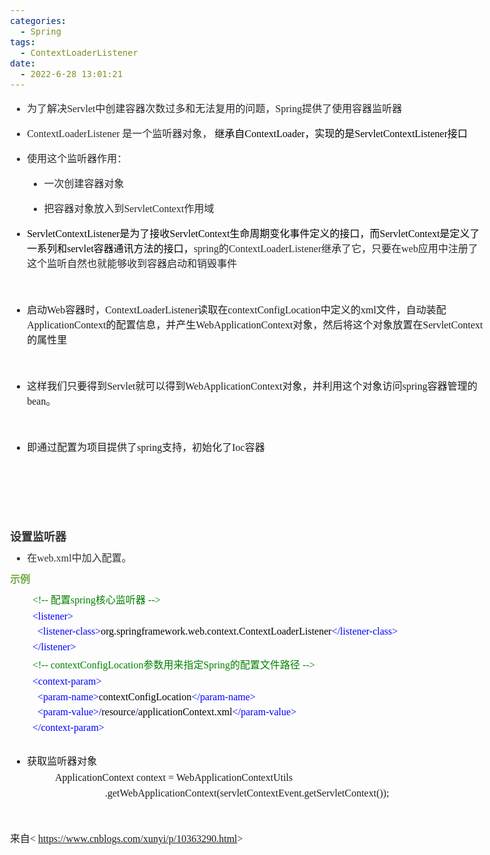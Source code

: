 ```yaml
---
categories:
  - Spring
tags:
  - ContextLoaderListener
date:
  - 2022-6-28 13:01:21
---
```


<body lang=zh-CN style='font-family:"Microsoft YaHei UI";font-size:12.0pt'>
<!--StartFragment-->

<div style='direction:ltr;border-width:100%'>

<div style='direction:ltr;margin-top:0in;margin-left:0in;width:7.9263in'>

<div style='direction:ltr;margin-top:0in;margin-left:0in;width:7.9263in'>

<ul type=disc style='direction:ltr;unicode-bidi:embed;margin-top:0in;
 margin-bottom:0in'>
 <li style='margin-top:0;margin-bottom:0;vertical-align:middle;margin-top:0pt;
     margin-bottom:12pt;color:#24292E'><span style='font-family:"Microsoft YaHei UI";
     font-size:12.0pt' lang=zh-CN>为了解决</span><span style='font-family:"Comic Sans MS";
     font-size:12.0pt' lang=en-US>Servlet</span><span style='font-family:"Microsoft YaHei UI";
     font-size:12.0pt' lang=zh-CN>中创建容器次数过多和无法复用的问题，</span><span
     style='font-family:"Comic Sans MS";font-size:12.0pt' lang=en-US>Spring</span><span
     style='font-family:"Microsoft YaHei UI";font-size:12.0pt' lang=zh-CN>提供了使用容器监听器</span></li>
 <li style='margin-top:0;margin-bottom:0;vertical-align:middle;margin-top:0pt;
     margin-bottom:12pt;color:#24292E'><span style='font-family:"Comic Sans MS";
     font-size:12.0pt;color:#24292E'>ContextLoaderListener </span><span
     style='font-family:"Microsoft YaHei UI";font-size:12.0pt;color:#24292E'>是一个监听器对象，
     </span><span style='font-family:"Microsoft YaHei UI";font-size:12.0pt;
     color:black'>继承自</span><span style='font-family:"Comic Sans MS";
     font-size:12.0pt;color:black'>ContextLoader</span><span style='font-family:
     "Microsoft YaHei UI";font-size:12.0pt;color:black'>，实现的是</span><span
     style='font-family:"Comic Sans MS";font-size:12.0pt;color:black'>ServletContextListener</span><span
     style='font-family:"Microsoft YaHei UI";font-size:12.0pt;color:black'>接口</span></li>
 <li style='margin-top:0;margin-bottom:0;vertical-align:middle;margin-top:0pt;
     margin-bottom:12pt;color:#24292E'><span style='font-family:"Microsoft YaHei UI";
     font-size:12.0pt'>使用这个监听器作用：</span></li>
 <ul type=disc style='direction:ltr;unicode-bidi:embed;margin-top:0in;
  margin-bottom:0in'>
  <li style='margin-top:0;margin-bottom:0;vertical-align:middle;margin-top:
      0pt;margin-bottom:12pt;color:#24292E'><span style='font-family:"Microsoft YaHei UI";
      font-size:12.0pt'>一次创建容器对象</span></li>
  <li style='margin-top:0;margin-bottom:0;vertical-align:middle;margin-top:
      0pt;margin-bottom:12pt;color:#24292E'><span style='font-family:"Microsoft YaHei UI";
      font-size:12.0pt'>把容器对象放入到</span><span style='font-family:"Comic Sans MS";
      font-size:12.0pt'>ServletContext</span><span style='font-family:"Microsoft YaHei UI";
      font-size:12.0pt'>作用域</span></li>
 </ul>
 <li style='margin-top:0;margin-bottom:0;vertical-align:middle;color:#24292E'><span
     style='font-family:"Comic Sans MS";font-size:12.0pt;color:black'>ServletContextListener</span><span
     style='font-family:"Microsoft YaHei UI";font-size:12.0pt;color:black'>是为了接收</span><span
     style='font-family:"Comic Sans MS";font-size:12.0pt;color:black'>ServletContext</span><span
     style='font-family:"Microsoft YaHei UI";font-size:12.0pt;color:black'>生命周期变化事件定义的接口，而</span><span
     style='font-family:"Comic Sans MS";font-size:12.0pt;color:black'>ServletContext</span><span
     style='font-family:"Microsoft YaHei UI";font-size:12.0pt;color:black'>是定义了一系列和</span><span
     style='font-family:"Comic Sans MS";font-size:12.0pt;color:black'>servlet</span><span
     style='font-family:"Microsoft YaHei UI";font-size:12.0pt;color:black'>容器通讯方法的接口，</span><span
     style='font-family:"Comic Sans MS";font-size:12.0pt;color:#24292E'>spring</span><span
     style='font-family:"Microsoft YaHei UI";font-size:12.0pt;color:#24292E'>的</span><span
     style='font-family:"Comic Sans MS";font-size:12.0pt;color:#24292E'>ContextLoaderListener</span><span
     style='font-family:"Microsoft YaHei UI";font-size:12.0pt;color:#24292E'>继承了它，只要在</span><span
     style='font-family:"Comic Sans MS";font-size:12.0pt;color:#24292E'>web</span><span
     style='font-family:"Microsoft YaHei UI";font-size:12.0pt;color:#24292E'>应用中注册了这个监听自然也就能够收到容器启动和销毁事件</span></li>
</ul>

<p style='margin-left:.375in;font-family:"Comic Sans MS";font-size:
12.0pt;color:#24292E'>&nbsp;</p>

<ul type=disc style='direction:ltr;unicode-bidi:embed;margin-top:0in;
 margin-bottom:0in'>
 <li style='margin-top:0;margin-bottom:0;vertical-align:middle'><span
     style='font-family:"Microsoft YaHei UI";font-size:12.0pt'>启动</span><span
     style='font-family:"Comic Sans MS";font-size:12.0pt'>Web</span><span
     style='font-family:"Microsoft YaHei UI";font-size:12.0pt'>容器时，</span><span
     style='font-family:"Comic Sans MS";font-size:12.0pt'>ContextLoaderListener</span><span
     style='font-family:"Microsoft YaHei UI";font-size:12.0pt'>读取在</span><span
     style='font-family:"Comic Sans MS";font-size:12.0pt'>contextConfigLocation</span><span
     style='font-family:"Microsoft YaHei UI";font-size:12.0pt'>中定义的</span><span
     style='font-family:"Comic Sans MS";font-size:12.0pt'>xml</span><span
     style='font-family:"Microsoft YaHei UI";font-size:12.0pt'>文件，自动装配</span><span
     style='font-family:"Comic Sans MS";font-size:12.0pt'>ApplicationContext</span><span
     style='font-family:"Microsoft YaHei UI";font-size:12.0pt'>的配置信息，并产生</span><span
     style='font-family:"Comic Sans MS";font-size:12.0pt'>WebApplicationContext</span><span
     style='font-family:"Microsoft YaHei UI";font-size:12.0pt'>对象，然后将这个对象放置在</span><span
     style='font-family:"Comic Sans MS";font-size:12.0pt'>ServletContext</span><span
     style='font-family:"Microsoft YaHei UI";font-size:12.0pt'>的属性里</span></li>
</ul>

<p style='margin-left:.375in;font-family:"Comic Sans MS";font-size:
12.0pt'>&nbsp;</p>

<ul type=disc style='direction:ltr;unicode-bidi:embed;margin-top:0in;
 margin-bottom:0in'>
 <li style='margin-top:0;margin-bottom:0;vertical-align:middle'><span
     style='font-family:"Microsoft YaHei UI";font-size:12.0pt'>这样我们只要得到</span><span
     style='font-family:"Comic Sans MS";font-size:12.0pt'>Servlet</span><span
     style='font-family:"Microsoft YaHei UI";font-size:12.0pt'>就可以得到</span><span
     style='font-family:"Comic Sans MS";font-size:12.0pt'>WebApplicationContext</span><span
     style='font-family:"Microsoft YaHei UI";font-size:12.0pt'>对象，并利用这个对象访问</span><span
     style='font-family:"Comic Sans MS";font-size:12.0pt'>spring</span><span
     style='font-family:"Microsoft YaHei UI";font-size:12.0pt'>容器管理的</span><span
     style='font-family:"Comic Sans MS";font-size:12.0pt'>bean</span><span
     style='font-family:"Microsoft YaHei UI";font-size:12.0pt'>。</span></li>
</ul>

<p style='margin-left:.375in;font-family:"Comic Sans MS";font-size:
12.0pt'>&nbsp;</p>

<ul type=disc style='direction:ltr;unicode-bidi:embed;margin-top:0in;
 margin-bottom:0in'>
 <li style='margin-top:0;margin-bottom:0;vertical-align:middle'><span
     style='font-family:"Microsoft YaHei UI";font-size:12.0pt'>即通过配置为项目提供了</span><span
     style='font-family:"Comic Sans MS";font-size:12.0pt'>spring</span><span
     style='font-family:"Microsoft YaHei UI";font-size:12.0pt'>支持，初始化了</span><span
     style='font-family:"Comic Sans MS";font-size:12.0pt'>Ioc</span><span
     style='font-family:"Microsoft YaHei UI";font-size:12.0pt'>容器</span></li>
</ul>

<p style='font-family:"Comic Sans MS";font-size:12.0pt'>&nbsp;</p>

<p style='margin-left:.375in;font-family:"Comic Sans MS";font-size:
12.0pt;color:#24292E'>&nbsp;</p>

<p style='font-family:"Comic Sans MS";font-size:12.0pt'>&nbsp;</p>

<p style='margin-top:7pt;margin-bottom:7pt;font-family:"Microsoft YaHei UI";
font-size:13.5pt;color:#333333'><span style='font-weight:bold'>设置监听器</span></p>

<ul type=disc style='direction:ltr;unicode-bidi:embed;margin-top:0in;
 margin-bottom:0in'>
 <li style='margin-top:0;margin-bottom:0;vertical-align:middle;margin-top:7pt;
     margin-bottom:7pt;color:#333333'><span style='font-family:"Microsoft YaHei UI";
     font-size:12.0pt'>在</span><span style='font-family:"Comic Sans MS";
     font-size:12.0pt'>web.xml</span><span style='font-family:"Microsoft YaHei UI";
     font-size:12.0pt'>中加入配置。</span></li>
</ul>

<p style='margin-top:7pt;margin-bottom:7pt;font-family:"Microsoft YaHei UI";
font-size:12.0pt;color:#70AD47'><span style='font-weight:bold'>示例</span></p>

<p style='margin-left:.375in;margin-top:5pt;margin-bottom:5pt;font-size:12.0pt;
color:green'><span style='font-family:"Comic Sans MS"'>&lt;!--</span><span
style='font-family:"Microsoft YaHei UI"'>&nbsp;配置</span><span style='font-family:
"Comic Sans MS"'>spring</span><span style='font-family:"Microsoft YaHei UI"'>核心监听器&nbsp;</span><span
style='font-family:"Comic Sans MS"'>--&gt;</span></p>

<p style='margin-left:.375in;margin-top:5pt;margin-bottom:5pt;font-family:"Comic Sans MS";
font-size:12.0pt;color:blue'>&lt;listener&gt;</p>

<p style='margin-left:.375in;margin-top:5pt;margin-bottom:5pt;font-size:12.0pt'><span
style='font-family:"Microsoft YaHei UI";color:black'>&nbsp;&nbsp;</span><span
style='font-family:"Comic Sans MS";color:blue'>&lt;listener-class&gt;</span><span
style='font-family:"Comic Sans MS";color:black'>org.springframework.web.context.ContextLoaderListener</span><span
style='font-family:"Comic Sans MS";color:blue'>&lt;/listener-class&gt;</span></p>

<p style='margin-left:.375in;margin-top:5pt;margin-bottom:5pt;font-family:"Comic Sans MS";
font-size:12.0pt;color:blue'>&lt;/listener&gt;</p>

<p style='margin-left:.375in;margin-top:5pt;margin-bottom:5pt;font-size:12.0pt;
color:green'><span style='font-family:"Comic Sans MS"'>&lt;!--</span><span
style='font-family:"Microsoft YaHei UI"'>&nbsp;</span><span style='font-family:
"Comic Sans MS"'>contextConfigLocation</span><span style='font-family:"Microsoft YaHei UI"'>参数用来指定</span><span
style='font-family:"Comic Sans MS"'>Spring</span><span style='font-family:"Microsoft YaHei UI"'>的配置文件路径&nbsp;</span><span
style='font-family:"Comic Sans MS"'>--&gt;</span></p>

<p style='margin-left:.375in;margin-top:5pt;margin-bottom:5pt;font-family:"Comic Sans MS";
font-size:12.0pt;color:blue'>&lt;context-param&gt;</p>

<p style='margin-left:.375in;margin-top:5pt;margin-bottom:5pt;font-size:12.0pt'><span
style='font-family:"Microsoft YaHei UI";color:black'>&nbsp;&nbsp;</span><span
style='font-family:"Comic Sans MS";color:blue'>&lt;param-name&gt;</span><span
style='font-family:"Comic Sans MS";color:black'>contextConfigLocation</span><span
style='font-family:"Comic Sans MS";color:blue'>&lt;/param-name&gt;</span></p>

<p style='margin-left:.375in;margin-top:5pt;margin-bottom:5pt;font-size:12.0pt'><span
style='font-family:"Microsoft YaHei UI";color:black' lang=zh-CN>&nbsp;&nbsp;</span><span
style='font-family:"Comic Sans MS";color:blue' lang=zh-CN>&lt;param-value&gt;/</span><span
style='font-family:"Comic Sans MS";color:black' lang=en-US>resource</span><span
style='font-family:"Comic Sans MS";color:blue' lang=zh-CN>/</span><span
style='font-family:"Comic Sans MS";color:black' lang=zh-CN>applicationContext.xml</span><span
style='font-family:"Comic Sans MS";color:blue' lang=zh-CN>&lt;/param-value&gt;</span></p>

<p style='margin-left:.375in;margin-top:5pt;margin-bottom:5pt;font-family:"Comic Sans MS";
font-size:12.0pt;color:blue'>&lt;/context-param&gt;</p>

<p style='margin-top:5pt;margin-bottom:5pt;font-family:"Comic Sans MS";
font-size:12.0pt;color:blue'>&nbsp;</p>

<ul type=disc style='direction:ltr;unicode-bidi:embed;margin-top:0in;
 margin-bottom:0in'>
 <li style='margin-top:0;margin-bottom:0;vertical-align:middle;margin-top:5pt;
     margin-bottom:5pt'><span style='font-family:"Microsoft YaHei UI";
     font-size:12.0pt'>获取监听器对象</span></li>
</ul>

<p style='margin-left:.75in;margin-top:5pt;margin-bottom:5pt;font-family:"Comic Sans MS";
font-size:12.0pt'>ApplicationContext context = WebApplicationContextUtils</p>

<p style='margin-left:.75in;margin-top:5pt;margin-bottom:5pt;font-family:"Comic Sans MS";
font-size:12.0pt'><span lang=en-US><span
style='mso-spacerun:yes'>                    </span></span><span lang=zh-CN>.getWebApplicationContext(servletContextEvent.getServletContext());</span></p>

<p style='font-family:"Comic Sans MS";font-size:12.0pt'>&nbsp;</p>

<p style='font-size:12.0pt'><span style='font-family:"Microsoft YaHei UI"'
lang=zh-CN>来自</span><span style='font-family:"Comic Sans MS"' lang=en-US>&lt; </span><a
href="https://www.cnblogs.com/xunyi/p/10363290.html"><span style='font-family:
"Comic Sans MS"' lang=zh-CN>https://www.cnblogs.com/xunyi/p/10363290.html</span></a><span
style='font-family:"Comic Sans MS"' lang=en-US>&gt;</span></p>

</div>

</div>

</div>

<!--EndFragment-->
</body>
